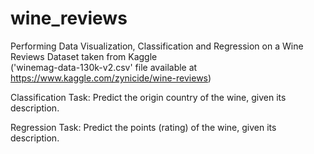 # wine_reviews
Performing Data Visualization, Classification and Regression on a Wine Reviews Dataset taken from Kaggle  
('winemag-data-130k-v2.csv' file available at https://www.kaggle.com/zynicide/wine-reviews)

Classification Task:
Predict the origin country of the wine, given its description.

Regression Task:
Predict the points (rating) of the wine, given its description.

